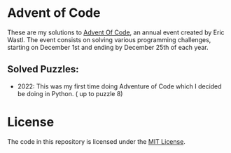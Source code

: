 # Advent of Code
These are my solutions to [Advent Of Code](https://adventofcode.com/), an annual event created by Eric Wastl. The event consists on solving various programming challenges, starting on December 1st and ending by December 25th of each year.

## Solved Puzzles:
- 2022: This was my first time doing Adventure of Code which I decided be doing in Python. ( up to puzzle 8)

# License
The code in this repository is licensed under the [MIT License](https://opensource.org/license/mit/).

